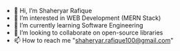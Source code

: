 - 👋 Hi, I’m Shaheryar Rafique
- 👀 I’m interested in WEB Development (MERN Stack)
- 🌱 I’m currently learning Software Engineering
- 💞️ I’m looking to collaborate on open-source libraries
- 📫 How to reach me "shaheryar.rafique100@gmail.com"

<!---
ShaheryarRafique/ShaheryarRafique is a ✨ special ✨ repository because its `README.md` (this file) appears on your GitHub profile.
You can click the Preview link to take a look at your changes.
--->
